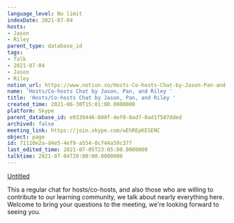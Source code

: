 ```yaml
---
language_level: No limit
indexDate: 2021-07-04
hosts:
- Jason
- Riley
parent_type: database_id
tags:
- Talk
- 2021-07-04
- Jason
- Riley
notion_url: https://www.notion.so/Hosts-Co-hosts-Chat-by-Jason-Pan-and-Riley-71110e2ad4e54ef9a5540c744a59c377
name: 'Hosts/Co-hosts Chat by Jason, Pan, and Riley '
title: 'Hosts/Co-hosts Chat by Jason, Pan, and Riley '
created_time: 2021-06-30T15:01:00.0000000
platform: Skype
parent_database_id: e9339446-880f-4ef0-8ad7-8ad1f507dded
archived: false
meeting_link: https://join.skype.com/wEhREpKESENC
object: page
id: 71110e2a-d4e5-4ef9-a554-0c744a59c377
last_edited_time: 2021-07-05T23:05:00.0000000
talktime: 2021-07-04T20:00:00.0000000
---
```




[Untitled](https://www.notion.so/d637a27eb33f44cbb92a56c3359cc567)   

This a regular chat for hosts/co-hosts, and also those who are willing to contribute to our learning community, we talk about nearly everything here. Welcome to bring your questions to the meeting, we're looking forward to seeing you.



